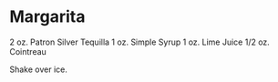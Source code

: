 # Margarita
  2 oz. Patron Silver Tequilla
  1 oz. Simple Syrup
  1 oz. Lime Juice
  1/2 oz. Cointreau
  
  Shake over ice.
